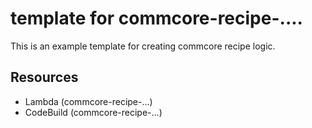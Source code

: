# template for commcore-recipe-....
This is an example template for creating commcore recipe logic.

## Resources
- Lambda (commcore-recipe-...)
- CodeBuild (commcore-recipe-...)